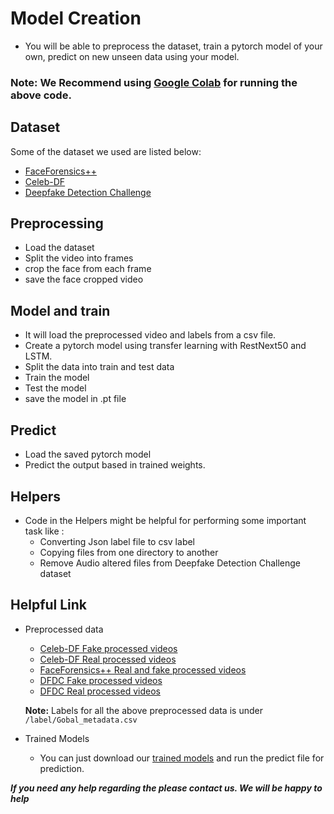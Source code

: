 # Model Creation
  - You will be able to preprocess the dataset, train a pytorch model of your own, predict on new unseen data using your model.
  

### Note: We Recommend using [Google Colab](https://colab.research.google.com/)  for running the above code.


 ## Dataset 
Some of the dataset we used are listed below:
  - [FaceForensics++](https://github.com/ondyari/FaceForensics)
  - [Celeb-DF](https://github.com/yuezunli/celeb-deepfakeforensics)
  - [Deepfake Detection Challenge](https://www.kaggle.com/c/deepfake-detection-challenge/data)
## Preprocessing
  - Load the dataset
  - Split the video into frames
  - crop the face from each frame
  - save the face cropped video
## Model and train
  - It will load the preprocessed video and labels from a csv file.
  - Create a pytorch model using transfer learning with RestNext50 and LSTM.
  - Split the data into train and test data
  - Train the model
  - Test the model
  - save the model in .pt file
 ## Predict 
  - Load the saved pytorch model
  - Predict the output based in trained weights.
  
## Helpers 
  - Code in the Helpers might be helpful for performing some important task  like :
    - Converting Json label file to csv label
    - Copying files from one directory to another
    - Remove Audio altered files from Deepfake Detection Challenge dataset
## Helpful Link
  - Preprocessed data
    - [Celeb-DF Fake processed videos](https://drive.google.com/drive/folders/1SxCb_Wr7N4Wsc-uvjUl0i-6PpwYmwN65?usp=sharing)
    - [Celeb-DF Real processed videos](https://drive.google.com/drive/folders/1g97v9JoD3pCKA2TxHe8ZLRe4buX2siCQ?usp=sharing)
    - [FaceForensics++ Real and fake processed videos](https://drive.google.com/drive/folders/1VIIWRLs6VBXRYKODgeOU7i6votLPPxT0?usp=sharing)
    - [DFDC Fake processed videos](https://drive.google.com/drive/folders/1yz3DBeFJvZ_QzWsyY7EwBNm7fx4MiOfF?usp=sharing)
    - [DFDC Real processed videos](https://drive.google.com/drive/folders/1wN3ZOd0WihthEeH__Lmj_ENhoXJN6U11?usp=sharing)
    
    **Note:** Labels for all the above preprocessed data is under `/label/Gobal_metadata.csv`

  - Trained Models
    - You can just download our [trained models](https://drive.google.com/drive/folders/1UX8jXUXyEjhLLZ38tcgOwGsZ6XFSLDJ-?usp=sharing) and run the predict file for prediction.
    
   ***If you need any help regarding the please contact us. We will be happy to help***
